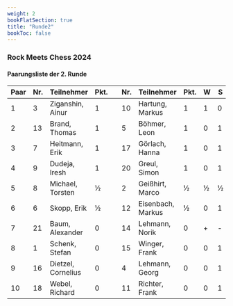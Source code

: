 ```yaml
---
weight: 2
bookFlatSection: true
title: "Runde2"
bookToc: false
---
```


### Rock Meets Chess 2024

#### Paarungsliste der 2. Runde

| Paar | Nr. | Teilnehmer         | Pkt. |   | Nr. | Teilnehmer        | Pkt. | W   | S    | At. | M |
|------|-----|--------------------|------|---|-----|-------------------|------|-----|------|-----|---|
| 1    | 3   | Ziganshin, Ainur   | 1    |   | 10  | Hartung, Markus   | 1    | 1   | 0    |     |   |
| 2    | 13  | Brand, Thomas      | 1    |   | 5   | Böhmer, Leon      | 1    | 0   | 1    |     |   |
| 3    | 7   | Heitmann, Erik     | 1    |   | 17  | Görlach, Hanna    | 1    | 0   | 1    |     |   |
| 4    | 9   | Dudeja, Iresh      | 1    |   | 20  | Greul, Simon      | 1    | 0   | 1    |     |   |
| 5    | 8   | Michael, Torsten   | ½    |   | 2   | Geißhirt, Marco   | ½    | ½   | ½    |     |   |
| 6    | 6   | Skopp, Erik        | ½    |   | 12  | Eisenbach, Markus | ½    | 0   | 1    |     |   |
| 7    | 21  | Baum, Alexander    | 0    |   | 14  | Lehmann, Norik    | 0    | +   | -    | k   |   |
| 8    | 1   | Schenk, Stefan     | 0    |   | 15  | Winger, Frank     | 0    | 0   | 1    |     |   |
| 9    | 16  | Dietzel, Cornelius | 0    |   | 4   | Lehmann, Georg    | 0    | 0   | 1    |     |   |
| 10   | 18  | Webel, Richard     | 0    |   | 11  | Richter, Frank    | 0    | 0   | 1    |     |   |
